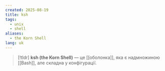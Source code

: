 ```yaml
---
created: 2025-08-19
title: ksh
tags:
  - unix
  - shell
aliases:
  - the Korn Shell
lang: uk
---
```

> [!tldr]
> **ksh (the Korn Shell)** — це [[оболонка]], яка є надмножиною [[Bash]], але складна у конфігурації.